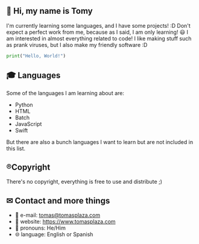 ## 🎈 Hi, my name is Tomy

I'm currently learning some languages, and I have some projects! :D
Don't expect a perfect work from me, because as I said, I am only learning! 😃
I am interested in almost everything related to code!
I like making stuff such as prank viruses, but I also make my friendly software :D

```python
print("Hello, World!")
```
## 🎓 Languages 

Some of the languages I am learning about are:

* Python
* HTML
* Batch
* JavaScript
* Swift

But there are also a bunch languages I want to learn but are not included in this list.

## ®Copyright

There's no copyright, everything is free to use and distribute ;)

## ✉ Contact and more things

* 📧 e-mail: tomas@tomasplaza.com
* 💎 website: https://www.tomasplaza.com
* 💫 pronouns: He/Him
* 🌐 language: English or Spanish
